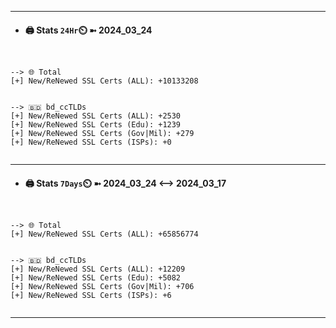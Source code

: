 

---
- #### 🖨️ **Stats** `24Hr`⏲️ ➼ 2024_03_24
```console


--> 🌐 Total
[+] New/ReNewed SSL Certs (ALL): +10133208


--> 🇧🇩 bd_ccTLDs
[+] New/ReNewed SSL Certs (ALL): +2530
[+] New/ReNewed SSL Certs (Edu): +1239
[+] New/ReNewed SSL Certs (Gov|Mil): +279
[+] New/ReNewed SSL Certs (ISPs): +0


```

---
- #### 🖨️ **Stats** `7Days`⏲️ ➼ 2024_03_24 <--> 2024_03_17
```console


--> 🌐 Total
[+] New/ReNewed SSL Certs (ALL): +65856774


--> 🇧🇩 bd_ccTLDs
[+] New/ReNewed SSL Certs (ALL): +12209
[+] New/ReNewed SSL Certs (Edu): +5082
[+] New/ReNewed SSL Certs (Gov|Mil): +706
[+] New/ReNewed SSL Certs (ISPs): +6


```

---

